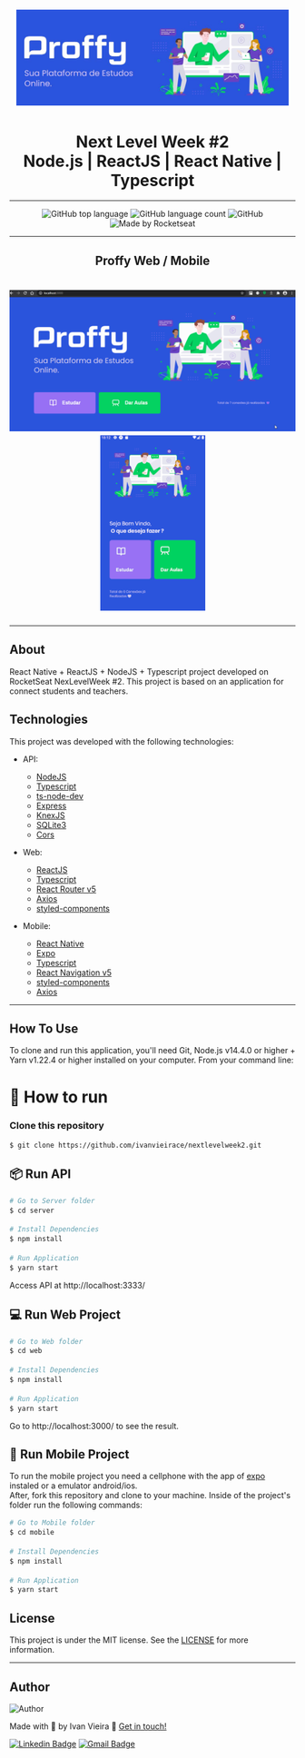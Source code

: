 <h1 align="center">
<img src="./github/proffylogoweb.JPG" width="480" alt="Proffy">
</h1>
<h1 align="center">
    Next Level Week #2</br>
    Node.js | ReactJS | React Native | Typescript
</h1>
<hr/>
<p align="center">
  <img alt="GitHub top language" src="https://img.shields.io/github/languages/top/ivanvieirace/nextlevelweek2?style=flat-square">
  <img alt="GitHub language count" src="https://img.shields.io/github/languages/count/ivanvieirace/nextlevelweek2?style=flat-square">
  <img alt="GitHub" src="https://img.shields.io/github/license/ivanvieirace/nextlevelweek2?style=flat-square"> 
  <img alt="Made by Rocketseat" src="https://img.shields.io/badge/made%20by-Rocketseat-%237519C1?style=flat-square"><br/>
  <!-- <a href="https://insomnia.rest/run/?label=nextlevelweek2&uri=https%3A%2F%2Fraw.githubusercontent.com%2FHigorSnt%2Fproffy%2Fmaster%2F.github%2FInsomnia.json" target="_blank"><img src="https://insomnia.rest/images/run.svg" alt="Run in Insomnia"></a> -->
</p>

<hr/>

<h2 align="center">Proffy Web / Mobile</h2>
<h1 align="center">
<img src="./github/videoweb.gif"  width="620" alt="Proffy Web">
<img src="./github/videomobile.gif"  width="185" alt="Proffy Mobile">
</h1>

<hr/>

## About

React Native + ReactJS + NodeJS + Typescript project developed on RocketSeat NexLevelWeek #2. This project is based on an application for connect students and teachers.

## Technologies

This project was developed with the following technologies:

- API:

  - [NodeJS](https://nodejs.org/en/)
  - [Typescript](https://www.typescriptlang.org/)
  - [ts-node-dev](https://github.com/whitecolor/ts-node-dev)
  - [Express](https://expressjs.com/)
  - [KnexJS](http://knexjs.org/)
  - [SQLite3](https://www.npmjs.com/package/sqlite3)
  - [Cors](https://www.npmjs.com/package/cors)

- Web:

  - [ReactJS](https://reactjs.org/)
  - [Typescript](https://www.typescriptlang.org/)
  - [React Router v5](https://github.com/ReactTraining/react-router)
  - [Axios](https://github.com/axios/axios)
  - [styled-components](https://styled-components.com/)

- Mobile:

  - [React Native](https://reactnative.dev/)
  - [Expo](https://expo.io/)
  - [Typescript](https://www.typescriptlang.org/)
  - [React Navigation v5](https://reactnavigation.org/)
  - [styled-components](https://styled-components.com/)
  - [Axios](https://github.com/axios/axios)

<hr/>

## How To Use

To clone and run this application, you'll need Git, Node.js v14.4.0 or higher + Yarn v1.22.4 or higher installed on your computer. From your command line:

# :construction_worker: How to run

### Clone this repository

```
$ git clone https://github.com/ivanvieirace/nextlevelweek2.git
```

## 📦 Run API

```bash
# Go to Server folder
$ cd server

# Install Dependencies
$ npm install

# Run Application
$ yarn start
```

Access API at http://localhost:3333/

## 💻 Run Web Project

```bash
# Go to Web folder
$ cd web

# Install Dependencies
$ npm install

# Run Application
$ yarn start
```

Go to http://localhost:3000/ to see the result.

## 📱 Run Mobile Project

To run the mobile project you need a cellphone with the app of [expo](https://play.google.com/store/apps/details?id=host.exp.exponent) instaled or a emulator android/ios.
<br />
After, fork this repository and clone to your machine. Inside of the project's folder run the following commands:

```bash
# Go to Mobile folder
$ cd mobile

# Install Dependencies
$ npm install

# Run Application
$ yarn start
```

## License

This project is under the MIT license. See the [LICENSE](https://github.com/ivanvieirace/nextlevelweek2/blob/master/LICENSE.md) for more information.

---

## Author

<img  border-radius="50px" src="https://avatars2.githubusercontent.com/u/10304188?s=460&u=580767d2e56832dfbb20ac48e6ac846a6d98e0f8&v=4" width="100px" alt="Author"/>

Made with :blue_heart: by Ivan Vieira :wave: [Get in touch!](https://www.linkedin.com/in/ivanvieira/)

[![Linkedin Badge](https://img.shields.io/badge/-Ivan_Vieira-blue?style=flat-square&logo=Linkedin&logoColor=white&link=https://www.linkedin.com/in/ivanvieira/)](https://www.linkedin.com/in/ivanvieira/)
[![Gmail Badge](https://img.shields.io/badge/-ivanjr.ce@gmail.com-c14438?style=flat-square&logo=Gmail&logoColor=white&link=mailto:ivanjr.ce@gmail.com)](mailto:ivanjr.ce@gmail.com)
